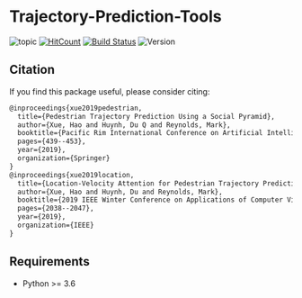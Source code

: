 # Trajectory-Prediction-Tools
![topic](https://img.shields.io/badge/topic-trajectory--prediction-brightgreen.svg?logo=github) [![HitCount](http://hits.dwyl.io/xuehaouwa/Trajectory-Prediction-Tools.svg)](http://hits.dwyl.io/xuehaouwa/Trajectory-Prediction-Tools)
[![Build Status](https://travis-ci.com/xuehaouwa/Trajectory-Prediction-Tools.svg?token=aEwVHjsxxGpNpXCgchg1&branch=master)](https://travis-ci.com/xuehaouwa/Trajectory-Prediction-Tools) ![Version](https://img.shields.io/badge/version-0.0.3-ff69b4.svg)




## Citation

If you find this package useful, please consider citing:

```Latex
@inproceedings{xue2019pedestrian,
  title={Pedestrian Trajectory Prediction Using a Social Pyramid},
  author={Xue, Hao and Huynh, Du Q and Reynolds, Mark},
  booktitle={Pacific Rim International Conference on Artificial Intelligence},
  pages={439--453},
  year={2019},
  organization={Springer}
}
@inproceedings{xue2019location,
  title={Location-Velocity Attention for Pedestrian Trajectory Prediction},
  author={Xue, Hao and Huynh, Du and Reynolds, Mark},
  booktitle={2019 IEEE Winter Conference on Applications of Computer Vision (WACV)},
  pages={2038--2047},
  year={2019},
  organization={IEEE}
}
```


## Requirements

- Python >= 3.6



